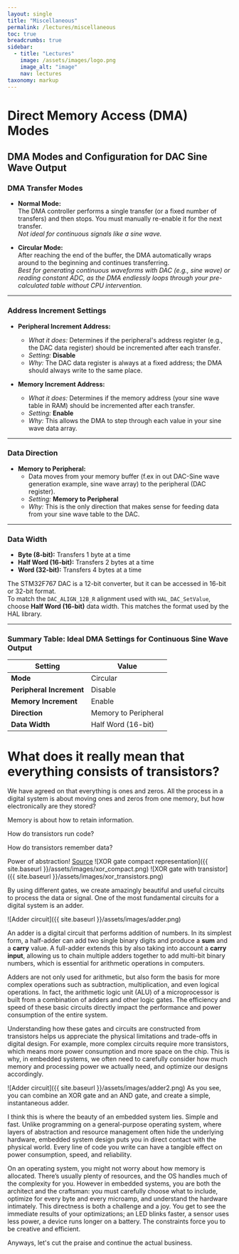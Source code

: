 ```yaml
---
layout: single
title: "Miscellaneous"
permalink: /lectures/miscellaneous
toc: true
breadcrumbs: true
sidebar:
  - title: "Lectures"
    image: /assets/images/logo.png
    image_alt: "image"
    nav: lectures
taxonomy: markup
---
```


# Direct Memory Access (DMA) Modes

## DMA Modes and Configuration for DAC Sine Wave Output

### DMA Transfer Modes

- **Normal Mode:**  
  The DMA controller performs a single transfer (or a fixed number of transfers) and then stops. You must manually re-enable it for the next transfer.  
  *Not ideal for continuous signals like a sine wave.*

- **Circular Mode:**  
  After reaching the end of the buffer, the DMA automatically wraps around to the beginning and continues transferring.  
  *Best for generating continuous waveforms with DAC (e.g., sine wave) or reading constant ADC, as the DMA endlessly loops through your pre-calculated table without CPU intervention.*

---

### Address Increment Settings

- **Peripheral Increment Address:**  
  - *What it does:* Determines if the peripheral's address register (e.g., the DAC data register) should be incremented after each transfer.  
  - *Setting:* **Disable**  
  - *Why:* The DAC data register is always at a fixed address; the DMA should always write to the same place.

- **Memory Increment Address:**  
  - *What it does:* Determines if the memory address (your sine wave table in RAM) should be incremented after each transfer.  
  - *Setting:* **Enable**  
  - *Why:* This allows the DMA to step through each value in your sine wave data array.

---

### Data Direction

- **Memory to Peripheral:**  
  - Data moves from your memory buffer (f.ex in out DAC-Sine wave generation example, sine wave array) to the peripheral (DAC register).  
  - *Setting:* **Memory to Peripheral**  
  - *Why:* This is the only direction that makes sense for feeding data from your sine wave table to the DAC.

---

### Data Width

- **Byte (8-bit):** Transfers 1 byte at a time  
- **Half Word (16-bit):** Transfers 2 bytes at a time  
- **Word (32-bit):** Transfers 4 bytes at a time  

The STM32F767 DAC is a 12-bit converter, but it can be accessed in 16-bit or 32-bit format.  
To match the `DAC_ALIGN_12B_R` alignment used with `HAL_DAC_SetValue`, choose **Half Word (16-bit)** data width. This matches the format used by the HAL library.

---

### **Summary Table: Ideal DMA Settings for Continuous Sine Wave Output**

| Setting                     | Value                |
|-----------------------------|----------------------|
| **Mode**                    | Circular             |
| **Peripheral Increment**     | Disable              |
| **Memory Increment**         | Enable               |
| **Direction**               | Memory to Peripheral |
| **Data Width**              | Half Word (16-bit)   |


# What does it really mean that everything consists of transistors?
We have agreed on that everything is ones and zeros. All the process in a digital system is about moving ones and zeros from one memory, but how electronically are they stored? 

Memory is about how to retain information.

How do transistors run code? 
<!-- https://www.youtube.com/watch?v=HjneAhCy2N4&t=1s&ab_channel=CoreDumped -->
How do transistors remember data?
<!-- youtube.com/watch?v=rM9BjciBLmg -->

Power of abstraction! [Source](https://youtu.be/HjneAhCy2N4?si=j8sORhxI8XWrvCdj)
![XOR gate compact representation]({{ site.baseurl }}/assets/images/xor_compact.png)
![XOR gate with transistor]({{ site.baseurl }}/assets/images/xor_transistors.png)

By using different gates, we create amazingly beautiful and useful circuits to process the data or signal. One of the most fundamental circuits for a digital system is an adder. 

![Adder circuit]({{ site.baseurl }}/assets/images/adder.png)

An adder is a digital circuit that performs addition of numbers. In its simplest form, a half-adder can add two single binary digits and produce a **sum** and a **carry** value. A full-adder extends this by also taking into account a **carry input**, allowing us to chain multiple adders together to add multi-bit binary numbers, which is essential for arithmetic operations in computers.

Adders are not only used for arithmetic, but also form the basis for more complex operations such as subtraction, multiplication, and even logical operations. In fact, the arithmetic logic unit (ALU) of a microprocessor is built from a combination of adders and other logic gates. The efficiency and speed of these basic circuits directly impact the performance and power consumption of the entire system.

Understanding how these gates and circuits are constructed from transistors helps us appreciate the physical limitations and trade-offs in digital design. For example, more complex circuits require more transistors, which means more power consumption and more space on the chip. This is why, in embedded systems, we often need to carefully consider how much memory and processing power we actually need, and optimize our designs accordingly.

![Adder circuit]({{ site.baseurl }}/assets/images/adder2.png)
As you see, you can combine an XOR gate and an AND gate, and create a simple, instantaneous adder.

I think this is where the beauty of an embedded system lies. Simple and fast. Unlike programming on a general-purpose operating system, where layers of abstraction and resource management often hide the underlying hardware, embedded system design puts you in direct contact with the physical world. Every line of code you write can have a tangible effect on power consumption, speed, and reliability. 

On an operating system, you might not worry about how memory is allocated. There’s usually plenty of resources, and the OS handles much of the complexity for you. However in embedded systems, you are both the architect and the craftsman: you must carefully choose what to include, optimize for every byte and every microamp, and understand the hardware intimately. This directness is both a challenge and a joy. You get to see the immediate results of your optimizations; an LED blinks faster, a sensor uses less power, a device runs longer on a battery. The constraints force you to be creative and efficient.

Anyways, let's cut the praise and continue the actual business.
